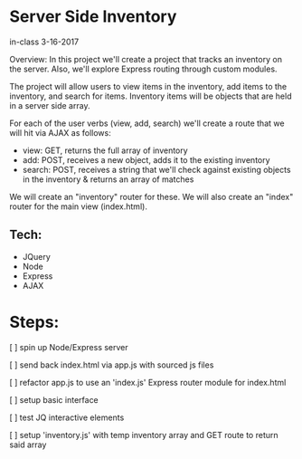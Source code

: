Server Side Inventory
=====================
in-class 3-16-2017

Overview:
In this project we'll create a project that tracks an inventory on the server. Also, we'll explore Express routing through custom modules.

The project will allow users to view items in the inventory, add items to the inventory, and search for items. Inventory items will be objects that are held in a server side array.

For each of the user verbs (view, add, search) we'll create a route that we will hit via AJAX as follows:

- view: GET, returns the full array of inventory
- add: POST, receives a new object, adds it to the existing inventory
- search: POST, receives a string that we'll check against existing objects in the inventory & returns an array of matches

We will create an "inventory" router for these. We will also create an "index" router for the main view (index.html).

Tech:
-----
- JQuery
- Node
- Express
- AJAX

Steps:
======

[ ] spin up Node/Express server

[ ] send back index.html via app.js with sourced js files

[ ] refactor app.js to use an 'index.js' Express router module for index.html

[ ] setup basic interface

[ ] test JQ interactive elements

[ ] setup 'inventory.js' with temp inventory array and GET route to return said array
